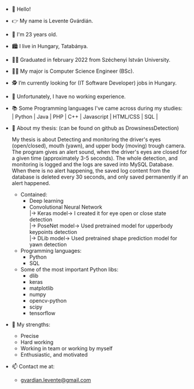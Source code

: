- 👋 Hello!
- 👉 My name is Levente Gvárdián.
- 🎂 I'm 23 years old.
- 🏙️ I live in Hungary, Tatabánya.
- 👨‍🎓 Graduated in february 2022 from Széchenyi István University.
- 👨‍💻 My major is Computer Science Engineer (BSc).
- 🕵️ I’m currently looking for (IT Software Developer) jobs in Hungary.
- 💼 Unfortunately, I have no working experience.
- 📚 Some Programming languages I've came across during my studies:<br />
     | Python | Java | PHP | C++ | Javascript | HTML/CSS | SQL |<br />
- 📄 About my thesis: (can be found on github as DrowsinessDetection)<br />

     My thesis is about Detecting and monitoring the driver's eyes (open/closed),
     mouth (yawn), and upper body (moving) trough camera. The program gives an
     alert sound, when the driver's eyes are closed for a given time (approximately 3-5 seconds).
     The whole detection, and monitoring is logged and the logs are saved into MySQL Database.
     When there is no alert happening, the saved log content from the database is deleted every
     30 seconds, and only saved permanently if an alert happened.
  - Contained:
    - Deep learning
    - Convolutional Neural Network <br />
      |-> Keras model-> I created it for eye open or close state detection<br />
      |-> PoseNet model-> Used pretrained model for upperbody keypoints detection<br />
      |-> DLib model-> Used pretrained shape prediction model for yawn detection<br />
  - Programming languages:
    - Python
    - SQL
  - Some of the most important Python libs:
    - dlib
    - keras
    - matplotlib
    - numpy
    - opencv-python
    - scipy
    - tensorflow
- 💪 My strengths:
  - Precise
  - Hard working
  - Working in team or working by myself
  - Enthusiastic, and motivated
- 📫 Contact me at:
  - gvardian.levente@gmail.com  
